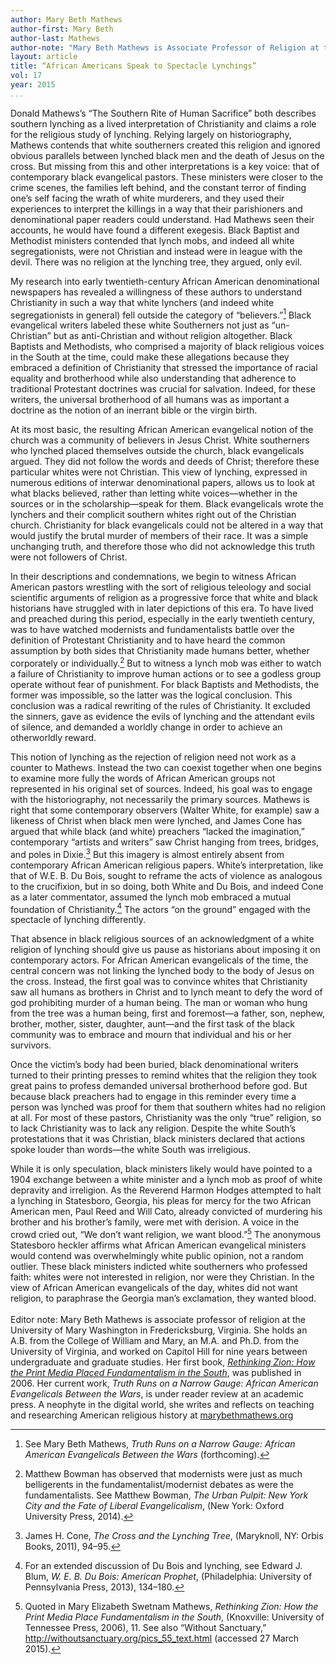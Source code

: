 ```yaml
---
author: Mary Beth Mathews
author-first: Mary Beth
author-last: Mathews
author-note: "Mary Beth Mathews is Associate Professor of Religion at the University of Mary Washington in Fredericksburg, Virginia."
layout: article
title: “African Americans Speak to Spectacle Lynchings”
vol: 17
year: 2015
...
```


Donald Mathews’s “The Southern Rite of Human Sacrifice” both describes southern lynching as a lived interpretation of Christianity and claims a role for the religious study of lynching. Relying largely on historiography, Mathews contends that white southerners created this religion and ignored obvious parallels between lynched black men and the death of Jesus on the cross. But missing from this and other interpretations is a key voice: that of contemporary black evangelical pastors. These ministers were closer to the crime scenes, the families left behind, and the constant terror of finding one’s self facing the wrath of white murderers, and they used their experiences to interpret the killings in a way that their parishioners and denominational paper readers could understand. Had Mathews seen their accounts, he would have found a different exegesis. Black Baptist and Methodist ministers contended that lynch mobs, and indeed all white segregationists, were not Christian and instead were in league with the devil. There was no religion at the lynching tree, they argued, only evil.

My research into early twentieth-century African American denominational newspapers has revealed a willingness of these authors to understand Christianity in such a way that white lynchers (and indeed white segregationists in general) fell outside the category of “believers.”[^1] Black evangelical writers labeled these white Southerners not just as “un-Christian” but as anti-Christian and without religion altogether. Black Baptists and Methodists, who comprised a majority of black religious voices in the South at the time, could make these allegations because they embraced a definition of Christianity that stressed the importance of racial equality and brotherhood while also understanding that adherence to traditional Protestant doctrines was crucial for salvation. Indeed, for these writers, the universal brotherhood of all humans was as important a doctrine as the notion of an inerrant bible or the virgin birth.

At its most basic, the resulting African American evangelical notion of the church was a community of believers in Jesus Christ. White southerners who lynched placed themselves outside the church, black evangelicals argued. They did not follow the words and deeds of Christ; therefore these particular whites were not Christian. This view of lynching, expressed in numerous editions of interwar denominational papers, allows us to look at what blacks believed, rather than letting white voices—whether in the sources or in the scholarship—speak for them. Black evangelicals wrote the lynchers and their complicit southern whites right out of the Christian church. Christianity for black evangelicals could not be altered in a way that would justify the brutal murder of members of their race. It was a simple unchanging truth, and therefore those who did not acknowledge this truth were not followers of Christ.

In their descriptions and condemnations, we begin to witness African American pastors wrestling with the sort of religious teleology and social scientific arguments of religion as a progressive force that white and black historians have struggled with in later depictions of this era. To have lived and preached during this period, especially in the early twentieth century, was to have watched modernists and fundamentalists battle over the definition of Protestant Christianity and to have heard the common assumption by both sides that Christianity made humans better, whether corporately or individually.[^2] But to witness a lynch mob was either to watch a failure of Christianity to improve human actions or to see a godless group operate without fear of punishment. For black Baptists and Methodists, the former was impossible, so the latter was the logical conclusion. This conclusion was a radical rewriting of the rules of Christianity. It excluded the sinners, gave as evidence the evils of lynching and the attendant evils of silence, and demanded a worldly change in order to achieve an otherworldly reward.

This notion of lynching as the rejection of religion need not work as a counter to Mathews. Instead the two can coexist together when one begins to examine more fully the words of African American groups not represented in his original set of sources. Indeed, his goal was to engage with the historiography, not necessarily the primary sources. Mathews is right that some contemporary observers (Walter White, for example) saw a likeness of Christ when black men were lynched, and James Cone has argued that while black (and white) preachers “lacked the imagination,” contemporary “artists and writers” saw Christ hanging from trees, bridges, and poles in Dixie.[^3] But this imagery is almost entirely absent from contemporary African American religious papers. White’s interpretation, like that of W.E. B. Du Bois, sought to reframe the acts of violence as analogous to the crucifixion, but in so doing, both White and Du Bois, and indeed Cone as a later commentator, assumed the lynch mob embraced a mutual foundation of Christianity.[^4] The actors “on the ground” engaged with the spectacle of lynching differently. 

That absence in black religious sources of an acknowledgment of a white religion of lynching should give us pause as historians about imposing it on contemporary actors. For African American evangelicals of the time, the central concern was not linking the lynched body to the body of Jesus on the cross. Instead, the first goal was to convince whites that Christianity saw all humans as brothers in Christ and to lynch meant to defy the word of god prohibiting murder of a human being.  The man or woman who hung from the tree was a human being, first and foremost—a father, son, nephew, brother, mother, sister, daughter, aunt—and the first task of the black community was to embrace and mourn that individual and his or her survivors.

Once the victim’s body had been buried, black denominational writers turned to their printing presses to remind whites that the religion they took great pains to profess demanded universal brotherhood before god. But because black preachers had to engage in this reminder every time a person was lynched was proof for them that southern whites had no religion at all. For most of these pastors, Christianity was the only “true” religion, so to lack Christianity was to lack any religion. Despite the white South’s protestations that it was Christian, black ministers declared that actions spoke louder than words—the white South was irreligious.	

While it is only speculation, black ministers likely would have pointed to a 1904 exchange between a white minister and a lynch mob as proof of white depravity and irreligion. As the Reverend Harmon Hodges attempted to halt a lynching in Statesboro, Georgia, his pleas for mercy for the two African American men, Paul Reed and Will Cato, already convicted of murdering his brother and his brother’s family, were met with derision. A voice in the crowd cried out, “We don’t want religion, we want blood.”[^5] The anonymous Statesboro heckler affirms what African American evangelical ministers would contend was overwhelmingly white public opinion, not a random outlier. These black ministers indicted white southerners who professed faith: whites were not interested in religion, nor were they Christian. In the view of African American evangelicals of the day, whites did not want religion, to paraphrase the Georgia man’s exclamation, they wanted blood.
<br/>
<br/>
Editor note: Mary Beth Mathews is associate professor of religion at the University of Mary Washington in Fredericksburg, Virginia. She holds an A.B. from the College of William and Mary, an M.A. and Ph.D. from the University of Virginia, and worked on Capitol Hill for nine years between undergraduate and graduate studies. Her first book, [*Rethinking Zion: How the Print Media Placed Fundamentalism in the South*](http://utpress.org/bookdetail-2/?jobno=T01140), was published in 2006. Her current work, *Truth Runs on a Narrow Gauge: African American Evangelicals Between the Wars*, is under reader review at an academic press. A neophyte in the digital world, she writes and reflects on teaching and researching American religious history at [marybethmathews.org](marybethmathews.org)

[^1]: See Mary Beth Mathews, *Truth Runs on a Narrow Gauge: African American Evangelicals Between the Wars* (forthcoming).

[^2]: Matthew Bowman has observed that modernists were just as much belligerents in the fundamentalist/modernist debates as were the fundamentalists. See Matthew Bowman, *The Urban Pulpit: New York City and the Fate of Liberal Evangelicalism*, (New York: Oxford University Press, 2014).

[^3]: James H. Cone, *The Cross and the Lynching Tree*, (Maryknoll, NY: Orbis Books, 2011), 94–95.

[^4]: For an extended discussion of Du Bois and lynching, see Edward J. Blum, *W. E. B. Du Bois: American Prophet*, (Philadelphia: University of Pennsylvania Press, 2013), 134–180.

[^5]: Quoted in Mary Elizabeth Swetnam Mathews, *Rethinking Zion: How the Print Media Place Fundamentalism in the South*, (Knoxville: University of Tennessee Press, 2006), 11. See also “Without Sanctuary,” [<http://withoutsanctuary.org/pics_55_text.html>](http://withoutsanctuary.org/pics_55_text.html) (accessed 27 March 2015).